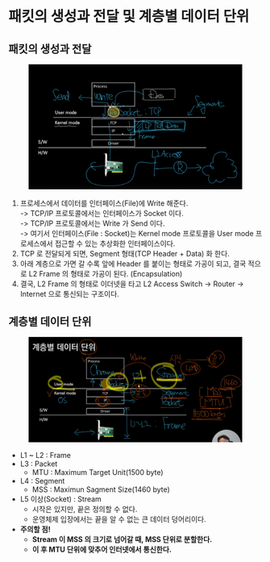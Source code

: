 # 패킷의 생성과 전달 및 계층별 데이터 단위

## 패킷의 생성과 전달

<figure><img src="../../../../.gitbook/assets/image (7) (1) (1) (1) (1) (1) (1) (1) (1).png" alt=""><figcaption></figcaption></figure>

1. 프로세스에서 데이터를 인터페이스(File)에 Write 해준다.\
   -> TCP/IP 프로토콜에서는 인터페이스가 Socket 이다.\
   -> TCP/IP 프로토콜에서는 Write 가 Send 이다.\
   -> 여기서 인터페이스(File : Socket)는 Kernel mode 프로토콜을 User mode 프로세스에서 접근할 수 있는 추상화한 인터페이스이다.
2. TCP 로 전달되게 되면, Segment 형태(TCP Header + Data) 화 한다.
3. 아래 계층으로 가면 갈 수록 앞에 Header 를 붙이는 형태로 가공이 되고, 결국 적으로 L2 Frame 의 형태로 가공이 된다. (Encapsulation)
4. 결국, L2 Frame 의 형태로 이더넷을 타고 L2 Access Switch -> Router -> Internet 으로 통신되는 구조이다.

## 계층별 데이터 단위

<figure><img src="../../../../.gitbook/assets/image (8) (1) (1) (1) (1) (1) (1) (1).png" alt=""><figcaption></figcaption></figure>

* L1 \~ L2 : Frame
* L3 : Packet
  * MTU : Maximum Target Unit(1500 byte)
* L4 : Segment
  * MSS : Maximun Sagment Size(1460 byte)
* L5 이상(Socket) : Stream
  * 시작은 있지만, 끝은 정의할 수 없다.
  * 운영체제 입장에서는 끝을 알 수 없는 큰 데이터 덩어리이다.
* **주의할 점!**
  * **Stream 이 MSS 의 크기로 넘어갈 때, MSS 단위로 분할한다.**
  * **이 후 MTU 단위에 맞추어 인터넷에서 통신한다.**

